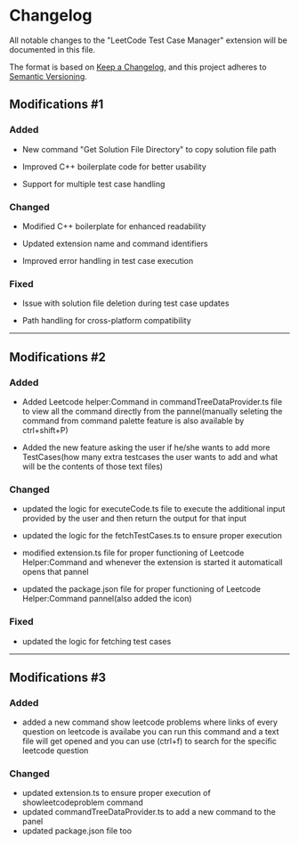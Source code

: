 # Changelog

All notable changes to the "LeetCode Test Case Manager" extension will be documented in this file.

The format is based on [Keep a Changelog](https://keepachangelog.com/en/1.0.0/),
and this project adheres to [Semantic Versioning](https://semver.org/spec/v2.0.0.html).

## Modifications #1

### Added
- New command "Get Solution File Directory" to copy solution file path

- Improved C++ boilerplate code for better usability

- Support for multiple test case handling

### Changed
- Modified C++ boilerplate for enhanced readability

- Updated extension name and command identifiers

- Improved error handling in test case execution

### Fixed
- Issue with solution file deletion during test case updates

- Path handling for cross-platform compatibility

----------------------------------------------------------------------------------------------------------

## Modifications #2

### Added
- Added Leetcode helper:Command in commandTreeDataProvider.ts file to view all the command directly from the pannel(manually seleting the command from command palette feature is also available by ctrl+shift+P)

- Added the new feature asking the user if he/she wants to add more TestCases(how many extra testcases the user wants to add and what will be the contents of those text files) 

### Changed
- updated the logic for executeCode.ts file to execute the additional input provided by the user and then return the output for that input

- updated the logic for the fetchTestCases.ts to ensure proper execution

- modified extension.ts file for proper functioning of Leetcode Helper:Command and whenever the extension is started it automaticall opens that pannel

- updated the package.json file for proper functioning of Leetcode Helper:Command pannel(also added the icon)

### Fixed
- updated the logic for fetching test cases

----------------------------------------------------------------------------------------------------------

## Modifications #3

### Added
- added a new command show leetcode problems where links of every question on leetcode is availabe you can run this command and a text file will get opened and you can use (ctrl+f) to search for the specific leetcode question

### Changed 
- updated extension.ts to ensure proper execution of showleetcodeproblem command
- updated commandTreeDataProvider.ts to add a new command to the panel
- updated package.json file too